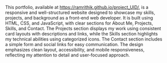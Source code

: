 This portfolio, available at https://ramrithik.github.io/project_UID/, is a responsive and well-structured website designed to showcase my skills, projects, and background as a front-end web developer. 
It is built using HTML, CSS, and JavaScript, with clear sections for About Me, Projects, Skills, and Contact. The Projects section displays my work using consistent card layouts with descriptions and links, 
while the Skills section highlights my technical abilities using categorized icons. The Contact section includes a simple form and social links for easy communication. The design emphasizes clean layout,
accessibility, and mobile responsiveness, reflecting my attention to detail and user-focused approach.
